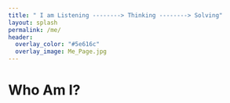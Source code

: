 ```yaml
---
title: " I am Listening --------> Thinking --------> Solving"
layout: splash
permalink: /me/
header:
  overlay_color: "#5e616c"
  overlay_image: Me_Page.jpg
---
```


# Who Am I?
